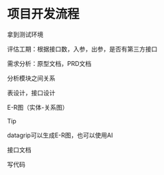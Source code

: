 # 项目开发流程

拿到测试环境



评估工期：根据接口数，入参，出参，是否有第三方接口

需求分析：原型文档，PRD文档

分析模块之间关系

表设计，接口设计

E-R图（实体-关系图）

> [!tip]
>
> datagrip可以生成E-R图，也可以使用AI

接口文档

写代码















